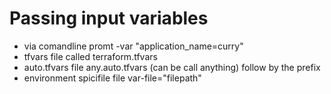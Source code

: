 # Passing input variables ####
- via comandline promt -var "application_name=curry"
- tfvars file called terraform.tfvars
- auto.tfvars file  any.auto.tfvars (can be call anything) follow by the prefix
- environment spicifile file var-file="filepath"